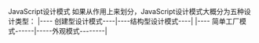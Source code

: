 JavaScript设计模式
如果从作用上来划分，JavaScript设计模式大概分为五种设计类型：
|---- 创建型设计模式----|----结构型设计模式----|
|---- 简单工厂模式------|-----外观模式--------|